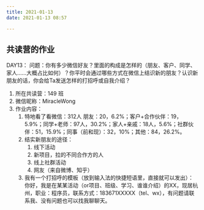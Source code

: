 ```yaml
---
title: 2021-01-13
date: 2021-01-13 08:57

---
```


## 共读营的作业  

DAY13：
问题：你有多少微信好友？里面的构成是怎样的（朋友、客户、同学、家人……大概占比如何）？你平时会通过哪些方式在微信上结识新的朋友？认识新朋友的话，你会给Ta发送怎样的打招呼或自我介绍？

1. 所在共读营：149 班
2. 微信昵称：MiracleWong
3. 作业内容：
   1. 特地看了看微信：312人
      朋友：20，6.2%；客户+合作伙伴：19，5.9%；同学+老师：97人，30.2%；家人+亲戚：18人，5.6%；社群伙伴：51，15.9%；同事（前和现）：32，10%；其他：84，26.2%。
   2. 结实新朋友的途径：
      1. 线下活动
      2. 新项目，拉的不同合作方的人
      3. 线上社群活动
      4. 网友（来自微博、知乎）
   3. 我有一个打招呼的模板（放到输入法的快捷短语里，直接就可以发出）：
      你好，我是在某某活动（or项目、班级、学习、谁谁介绍）的XX，现居杭州，职业：程序员，联系方式：183671XXXXX（tel、wx），有问题请联系我、没有问题也可以找我聊聊天。